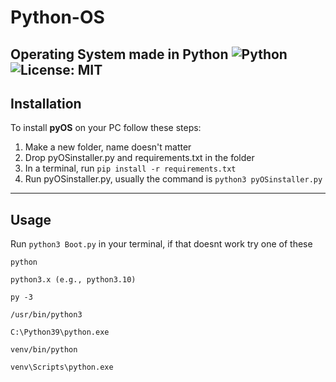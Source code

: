 # Python-OS
Operating System made in Python
![Python](https://img.shields.io/badge/python-3.10-blue.svg)
![License: MIT](https://img.shields.io/badge/license-MIT-green.svg)
---

## Installation
To install **pyOS** on your PC follow these steps:
1. Make a new folder, name doesn't matter  
2. Drop pyOSinstaller.py and requirements.txt in the folder  
3. In a terminal, run `pip install -r requirements.txt`  
4. Run pyOSinstaller.py, usually the command is `python3 pyOSinstaller.py`  
---

## Usage
  Run `python3 Boot.py` in your terminal, if that doesnt work try one of these 
```
python

python3.x (e.g., python3.10)

py -3

/usr/bin/python3

C:\Python39\python.exe

venv/bin/python

venv\Scripts\python.exe
```



    

  
